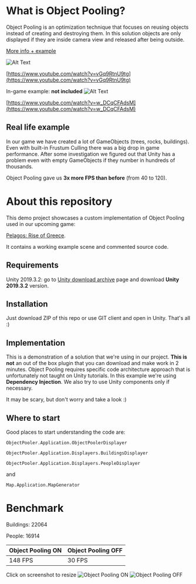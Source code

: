 # What is Object Pooling?
Object Pooling is an optimization technique that focuses on reusing objects instead of creating and destroying them. In this solution objects are only displayed if they are inside camera view and released after being outside.

[More info + example](https://www.youtube.com/watch?v=tdSmKaJvCoA)

 
![Alt Text](https://media2.giphy.com/media/lQbFj9l7T2lAuyTWjM/giphy.gif)

[https://www.youtube.com/watch?v=vGq9RtnU9tg](https://www.youtube.com/watch?v=vGq9RtnU9tg)

In-game example: **not included**
![Alt Text](https://media.giphy.com/media/XaANp3NqKaF9Cf8DhA/giphy.gif)

[https://www.youtube.com/watch?v=w_DCqCFAdsM](https://www.youtube.com/watch?v=w_DCqCFAdsM)

## Real life example
In our game we have created a lot of GameObjects (trees, rocks, buildings). Even with built-in Frustum Culling there was a big drop in game performance. After some investigation we figured out that Unity has a problem even with empty GameObjects if they number in hundreds of thousands. 

Object Pooling gave us **3x more FPS than before** (from 40 to 120).


# About this repository
This demo project showcases a custom implementation of Object Pooling used in our upcoming game: 

[Pelagos: Rise of Greece](https://www.reddit.com/r/Pelagos/).

It contains a working example scene and commented source code.


## Requirements

Unity 2019.3.2: go to [Unity download archive](https://unity3d.com/get-unity/download/archive) page and download **Unity 2019.3.2** version.
## Installation

Just download ZIP of this repo or use GIT client and open in Unity. That's all :)
## Implementation

This is a demonstration of a solution that we're using in our project. **This is not** an out of the box plugin that you can download and make work in 2 minutes.
Object Pooling requires specific code architecture approach that is unfortunately not taught on Unity tutorials.
In this example we're using **Dependency Injection**. We also try to use Unity components only if necessary.

It may be scary, but don't worry and take a look :)

## Where to start
Good places to start understanding the code are:

`ObjectPooler.Application.ObjectPoolerDisplayer`

`ObjectPooler.Application.Displayers.BuildingsDisplayer`

`ObjectPooler.Application.Displayers.PeopleDisplayer`

and

`Map.Application.MapGenerator`

# Benchmark
Buildings: 22064

People: 16914

|  Object Pooling ON|Object Pooling OFF  |
|--|--|
|  148 FPS| 30 FPS |

Click on screenshot to resize
![Object Pooling ON](https://i.imgur.com/eeLE7Du.png)
![Object Pooling OFF](https://i.imgur.com/lKphxcR.png)
